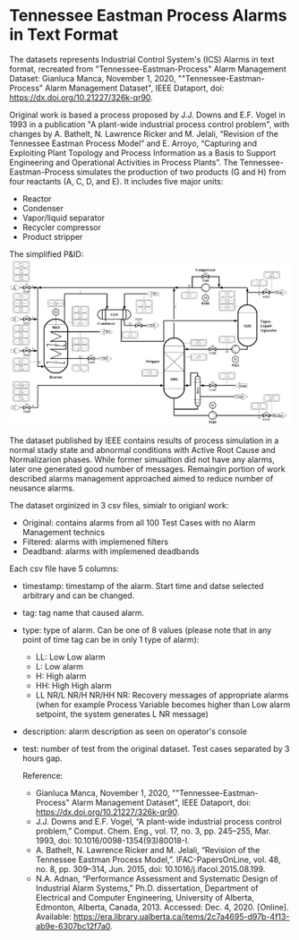 # Tennessee Eastman Process Alarms in Text Format
The datasets represents Industrial Control System's (ICS) Alarms in text format, recreated from "Tennessee-Eastman-Process" Alarm Management Dataset:
Gianluca Manca, November 1, 2020, ""Tennessee-Eastman-Process" Alarm Management Dataset", IEEE Dataport, doi: https://dx.doi.org/10.21227/326k-qr90.

Original work is based a process proposed by J.J. Downs and E.F. Vogel in 1993 in a publication "A plant-wide industrial process control problem", with changes by A. Bathelt, N. Lawrence Ricker and M. Jelali, “Revision of the Tennessee Eastman Process Model” and E. Arroyo, “Capturing and Exploiting Plant Topology and Process Information as a Basis to Support Engineering and Operational Activities in Process Plants”.
The Tennessee-Eastman-Process simulates the production of two products (G and H) from four reactants (A, C, D, and E). It includes five major units:
- Reactor
- Condenser
- Vapor/liquid separator
- Recycler compressor
- Product stripper

The simplified P&ID:
<br>
![alt TEP P&ID](https://github.com/Antonizitron/tep_alarms_text/blob/main/resources/tep_pnid.PNG?raw=true)
<br>

The dataset published by IEEE contains results of process simulation in a normal stady state and abnormal conditions with Active Root Cause and Normalizarion phases. While former simualtion did not have any alarms, later one generated good number of messages. Remaingin portion of work described alarms management approached aimed to reduce number of neusance alarms.

The dataset orginized in 3 csv files, simialr to origianl work:
- Original: contains alarms from all 100 Test Cases with no Alarm Management technics
- Filtered: alarms with implemened filters
- Deadband: alarms with implemened deadbands

Each csv file have 5 columns:
- timestamp: timestamp of the alarm. Start time and datse selected arbitrary and can be changed.
- tag: tag name that caused alarm.
- type: type of alarm. Can be one of 8 values (please note that in any point of time tag can be in only 1 type of alarm):
    * LL: Low Low alarm
    * L: Low alarm
    * H: High alarm
    * HH: High High alarm
    * LL NR/L NR/H NR/HH NR: Recovery messages of appropriate alarms (when for example Process Variable becomes higher than Low alarm setpoint, the system generates L NR message)
- description: alarm description as seen on operator's console
- test: number of test from the original dataset. Test cases separated by 3 hours gap.
 
  Reference:
  - Gianluca Manca, November 1, 2020, ""Tennessee-Eastman-Process" Alarm Management Dataset", IEEE Dataport, doi: https://dx.doi.org/10.21227/326k-qr90.
  - J.J. Downs and E.F. Vogel, “A plant-wide industrial process control problem,” Comput. Chem. Eng., vol. 17, no. 3, pp. 245–255, Mar. 1993, doi: 10.1016/0098-1354(93)80018-I.
  - A. Bathelt, N. Lawrence Ricker and M. Jelali, “Revision of the Tennessee Eastman Process Model,”. IFAC-PapersOnLine, vol. 48, no. 8, pp. 309–314, Jun. 2015, doi: 10.1016/j.ifacol.2015.08.199.
  - N.A. Adnan, “Performance Assessment and Systematic Design of Industrial Alarm Systems,” Ph.D. dissertation, Department of Electrical and Computer Engineering, University of Alberta, Edmonton, Alberta, Canada, 2013. Accessed: Dec. 4, 2020. [Online]. Available: https://era.library.ualberta.ca/items/2c7a4695-d97b-4f13-ab9e-6307bc12f7a0.
